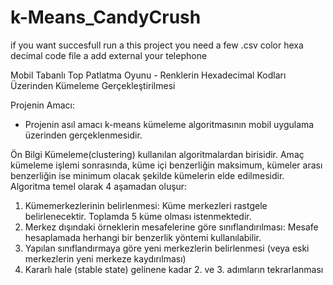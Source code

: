 # k-Means_CandyCrush 


 if you want succesfull run a this project you need a few .csv color hexa decimal code file a add external your telephone 
 
 
 
 Mobil Tabanlı Top Patlatma Oyunu - Renklerin Hexadecimal Kodları Üzerinden Kümeleme Gerçekleştirilmesi
 
 
Projenin Amacı:
- Projenin asıl amacı k-means kümeleme algoritmasının mobil uygulama üzerinden gerçeklenmesidir. 

Ön Bilgi
Kümeleme(clustering) kullanılan algoritmalardan birisidir. Amaç kümeleme işlemi sonrasında, 
küme içi benzerliğin maksimum, kümeler arası benzerliğin ise minimum olacak şekilde kümelerin elde edilmesidir.
Algoritma temel olarak 4 aşamadan oluşur:
1) Kümemerkezlerinin belirlenmesi: Küme merkezleri rastgele belirlenecektir. Toplamda 5 küme olması istenmektedir.
2) Merkez dışındaki örneklerin mesafelerine göre sınıflandırılması: Mesafe hesaplamada herhangi 
   bir benzerlik yöntemi kullanılabilir.
3) Yapılan sınıflandırmaya göre yeni merkezlerin belirlenmesi (veya eski merkezlerin yeni merkeze kaydırılması)
4) Kararlı hale (stable state) gelinene kadar 2. ve 3. adımların tekrarlanması
